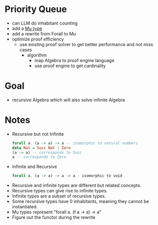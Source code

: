 # Priority Queue

* can LLM do inhabitant counting
* add a [Mu type](https://hackage.haskell.org/package/data-fix-0.3.2/docs/Data-Fix.html#t:Mu)
* add a rewrite from Forall to Mu
* optimize proof efficiency
    * use existing proof solver to get better performance and not miss cases
        * algorithm
            * map Algebra to proof engine language
            * use proof engine to get cardinality

# Goal

* recursive Algebra which will also solve infinite Algebra

# Notes

* Recursive but not Infinite
    ```hs
    forall a. (a -> a) -> a -- isomorphic to natural numbers
    data Nat = Succ Nat | Zero
    (a -> a) -- corresponds to Succ 
    a -- corresponds to Zero 
    ```
* Infinite and Recursive
    ```hs
    forall a. (a -> a) -> a -> a - isomorphic to void
    ```
* Recursive and infinite types are different but related concepts.
* Recursive types can give rise to infinite types.
* Infinite types are a subset of recursive types.
* Some recursive types have 0 inhabitants, meaning they cannot be instantiated.
* Mu types represent "forall a. (f a -> a) -> a"
* Figure out the functor during the rewrite